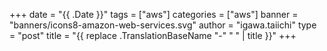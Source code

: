 +++
date = "{{ .Date }}"
tags = ["aws"]
categories = ["aws"]
banner = "banners/icons8-amazon-web-services.svg"
author = "igawa.taiichi"
type = "post"
title = "{{ replace .TranslationBaseName "-" " " | title }}"
+++

<!--more-->
